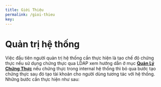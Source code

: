 ```yaml
---
title: Giới Thiệu
permalink: /gioi-thieu
key: 
---
```


Quản trị hệ thống
========================

Việc đầu tiên người quản trị hệ thống cần thực hiện là tạo chế độ chứng thực nếu sử dụng chứng thực qua LDAP xem hướng dẫn ở mục **[Quản Lý Chứng Thực](/quan-ly-chung-thuc)** nếu chứng thực trong internal hệ thống thì bỏ qua bước tạo chứng thực sau đó tạo tài khoản cho người dùng tương tác với hệ thống. Những bước cần thực hiện như sau:
